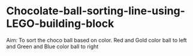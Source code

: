 # Chocolate-ball-sorting-line-using-LEGO-building-block
Aim: To sort the choco ball based on color. Red  and Gold color ball to left and Green and Blue  color ball to right
